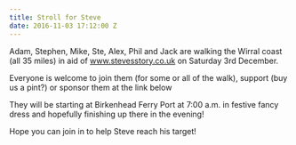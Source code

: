 ```yaml
---
title: Stroll for Steve
date: 2016-11-03 17:12:00 Z
---
```


Adam, Stephen, Mike, Ste, Alex, Phil and Jack are walking the Wirral coast (all 35 miles) in aid of www.stevesstory.co.uk on Saturday 3rd December.

Everyone is welcome to join them (for some or all of the walk), support (buy us a pint?) or sponsor them at the link below

They will be starting at Birkenhead Ferry Port at 7:00 a.m. in festive fancy dress and hopefully finishing up there in the evening!

Hope you can join in to help Steve reach his target!

[](http://justgiving.com/crowdfunding/strollforsteve)